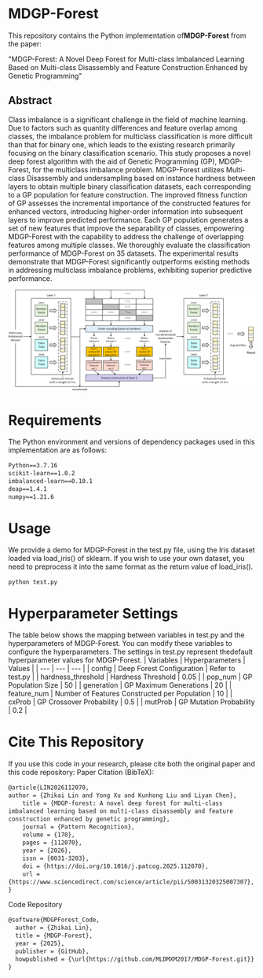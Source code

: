 # MDGP-Forest
This repository contains the ​​Python implementation​​ of ​**​MDGP-Forest​**​ from the paper:

​​"MDGP-Forest: A Novel Deep Forest for Multi-class Imbalanced Learning Based on Multi-class Disassembly and Feature Construction Enhanced by Genetic Programming"​

## Abstract
Class imbalance is a significant challenge in the field of machine learning. Due to factors such as quantity differences and feature overlap among classes, the imbalance problem for multiclass classification is more difficult than that for binary one, which leads to the existing research primarily focusing on the binary classification scenario. This study proposes a novel deep forest algorithm with the aid of Genetic Programming (GP), MDGP-Forest, for the multiclass imbalance problem. MDGP-Forest utilizes Multi-class Disassembly and undersampling based on instance hardness between layers to obtain multiple binary classification datasets, each corresponding to a GP population for feature construction. The improved fitness function of GP assesses the incremental importance of the constructed features for enhanced vectors, introducing higher-order information into subsequent layers to improve predicted performance. Each GP population generates a set of new features that improve the separability of classes, empowering MDGP-Forest with the capability to address the challenge of overlapping features among multiple classes. We thoroughly evaluate the classification performance of MDGP-Forest on 35 datasets. The experimental results demonstrate that MDGP-Forest significantly outperforms existing methods in addressing multiclass imbalance problems, exhibiting superior predictive performance.

![MDGP-Forest framework](./images/MDGP-Forest_framework.jpg)

# Requirements
The Python environment and versions of dependency packages used in this implementation are as follows:
```
Python==3.7.16
scikit-learn==1.0.2
imbalanced-learn==0.10.1
deap==1.4.1
numpy==1.21.6
```

# Usage
We provide a demo for MDGP-Forest in the test.py file, using the Iris dataset loaded via load_iris() of sklearn. If you wish to use your own dataset, you need to preprocess it into the same format as the return value of load_iris().
```
python test.py
```

# Hyperparameter Settings
The table below shows the ​​mapping between variables in test.py and the hyperparameters of MDGP-Forest​​. You can modify these variables to configure the hyperparameters. The settings in test.py represent the ​​default hyperparameter values​​ for MDGP-Forest.
| Variables | Hyperparameters | Values |
| --- | --- | --- |
| config | Deep Forest Configuration | Refer to test.py |
| hardness_threshold | Hardness Threshold | 0.05 |
| pop_num | GP Population Size | 50 | 
| generation | GP Maximum Generations | 20 |
| feature_num | Number of Features Constructed per Population | 10 |
| cxProb | GP Crossover Probability | 0.5 |
| mutProb | GP Mutation Probability | 0.2 |

# Cite This Repository
If you use this code in your research, please cite both the ​​original paper​​ and this ​​code repository​​:
Paper Citation (BibTeX):
```
@article{LIN2026112070,
author = {Zhikai Lin and Yong Xu and Kunhong Liu and Liyan Chen},
    title = {MDGP-forest: A novel deep forest for multi-class imbalanced learning based on multi-class disassembly and feature construction enhanced by genetic programming},
    journal = {Pattern Recognition},
    volume = {170},
    pages = {112070},
    year = {2026},
    issn = {0031-3203},
    doi = {https://doi.org/10.1016/j.patcog.2025.112070},
    url = {https://www.sciencedirect.com/science/article/pii/S0031320325007307},
}
```
Code Repository
```
@software{MDGPForest_Code,
  author = {Zhikai Lin},
  title = {MDGP-Forest},
  year = {2025},
  publisher = {GitHub},
  howpublished = {\url{https://github.com/MLDMXM2017/MDGP-Forest.git}}
}
```
